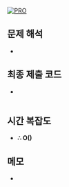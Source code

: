 [![PRO]][Link]

## 문제 해석

-

## 최종 제출 코드

-

```js

```

## 시간 복잡도

- **∴ O()**

## 메모

-

<!---------------------------------------------------------------------------->

[PRO]: https://github.com/GoSSaChin/algorithm-js/assets/107768516/67c43b52-bc3f-4571-a249-5519021afbb0
[Link]: https://school.programmers.co.kr/learn/courses/30/lessons/42628
